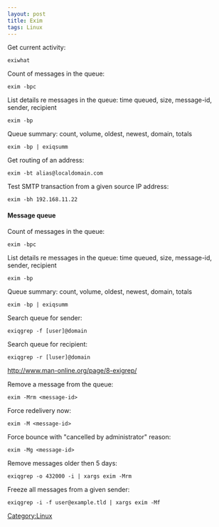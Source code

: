```yaml
---
layout: post 
title: Exim
tags: Linux
---
```


Get current activity:

    exiwhat

Count of messages in the queue:

    exim -bpc

List details re messages in the queue: time queued, size, message-id,
sender, recipient

    exim -bp

Queue summary: count, volume, oldest, newest, domain, totals

    exim -bp | exiqsumm

Get routing of an address:

    exim -bt alias@localdomain.com

Test SMTP transaction from a given source IP address:

    exim -bh 192.168.11.22

#### Message queue

Count of messages in the queue:

    exim -bpc

List details re messages in the queue: time queued, size, message-id,
sender, recipient

    exim -bp

Queue summary: count, volume, oldest, newest, domain, totals

    exim -bp | exiqsumm

Search queue for sender:

    exiqgrep -f [user]@domain

Search queue for recipient:

    exiqgrep -r [luser]@domain

<http://www.man-online.org/page/8-exigrep/>

Remove a message from the queue:

    exim -Mrm <message-id>

Force redelivery now:

    exim -M <message-id>

Force bounce with \"cancelled by administrator\" reason:

    exim -Mg <message-id>

Remove messages older then 5 days:

    exiqgrep -o 432000 -i | xargs exim -Mrm

Freeze all messages from a given sender:

    exiqgrep -i -f user@example.tld | xargs exim -Mf

[Category:Linux](Category:Linux "wikilink")
